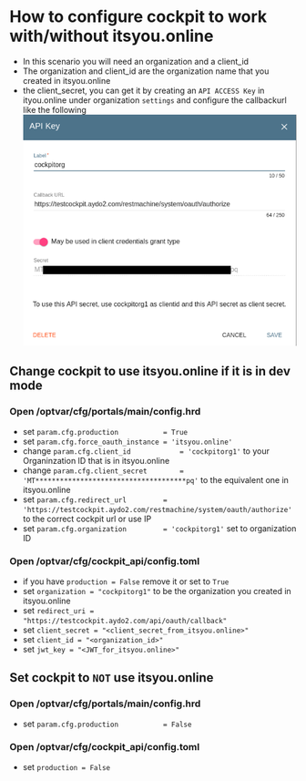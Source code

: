 # How to configure cockpit to work with/without itsyou.online
- In this scenario you will need an organization and a client_id
- The organization and client_id are the organization name that you created in itsyou.online
- the client_secret, you can get it by creating an `API ACCESS Key` in ityou.online under organization `settings` and configure the callbackurl like the following
![](api.png)

## Change cockpit to use itsyou.online if it is in dev mode
### Open /optvar/cfg/portals/main/config.hrd
- set `param.cfg.production           = True`
- set `param.cfg.force_oauth_instance = 'itsyou.online'`
- change `param.cfg.client_id            = 'cockpitorg1'` to your Organinzation ID that is in itsyou.online
- change `param.cfg.client_secret        = 'MT*************************************pq'` to the equivalent one in itsyou.online
- set `param.cfg.redirect_url         = 'https://testcockpit.aydo2.com/restmachine/system/oauth/authorize'` to the correct cockpit url or use IP
- set `param.cfg.organization         = 'cockpitorg1'` set to organization ID
### Open /optvar/cfg/cockpit_api/config.toml
- if you have `production = False` remove it or set to `True`
- set `organization = "cockpitorg1"` to be the organization you created in itsyou.online
- set `redirect_uri = "https://testcockpit.aydo2.com/api/oauth/callback"`
- set `client_secret = "<client_secret_from_itsyou.online>"`
- set `client_id = "<organization_id>"`
- set `jwt_key = "<JWT_for_itsyou.online>"`

## Set cockpit to `NOT` use itsyou.online
### Open /optvar/cfg/portals/main/config.hrd
- set `param.cfg.production           = False`
### Open /optvar/cfg/cockpit_api/config.toml
- set `production = False`
